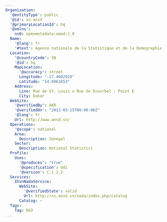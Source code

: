 ```yaml
---
Organization:
  '@entityType': public
  '@id': sn-ansd
  '@primaryLocationId': hq
  '@xmlns':
    ns0: openmetadata:omad:1_0
  Name:
    '@lang': fr
    '#text': Agence nationale de la Statistique et de la Demographie
  Location:
    '@countryCode': SN
    '@id': hq
    MapLocation:
      '@accuracy': street
      Longitude: "-17.4602919"
      Latitude: "14.6961653"
    Address:
      Line: Rue de St. Louis x Rue de Diourbel - Point E
      City: Dakar
  WebSite:
    '@verifiedBy': AKR
    '@verifiedOn': "2012-03-15T00:00:00Z"
    '@lang': fr
    Url: http://www.ansd.sn/
  Operations:
    '@scope': national
    Area:
      Description: Senegal
    Sector:
      Description: National Statistics
  Profile:
    Uses:
      '@produces': "true"
      '@specification': ddi
      '@version': C:1.2.2
  Services:
    IhsnNadaService:
      WebSite:
        '@verifiedState': valid
        Url: http://ns.ansd.sn/nada/index.php/catalog
      Catalog: ~
  Tags:
    Tag: NSO
...
```


